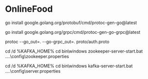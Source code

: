 # OnlineFood

go install google.golang.org/protobuf/cmd/protoc-gen-go@latest

go install google.golang.org/grpc/cmd/protoc-gen-go-grpc@latest

protoc --go_out=. --go-grpc_out=. proto/auth.proto

cd /d %KAFKA_HOME%
cd bin\windows
zookeeper-server-start.bat ..\..\config\zookeeper.properties


cd /d %KAFKA_HOME%
cd bin\windows
kafka-server-start.bat ..\..\config\server.properties

